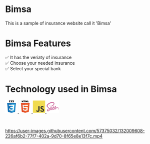 # Bimsa
This is a sample of insurance website call it 'Bimsa'

# Bimsa Features

✅ It has the veriaty of insurance
<br/>
✅ Choose your needed insurance
<br/>
✅ Select your special bank
<br/>
# Technology used in Bimsa 

<p align="left"> <a href="https://www.w3schools.com/css/" target="_blank"> <img src="https://raw.githubusercontent.com/devicons/devicon/master/icons/css3/css3-original-wordmark.svg" alt="css3" width="40" height="40"/> </a> <a href="https://www.w3.org/html/" target="_blank"> <img src="https://raw.githubusercontent.com/devicons/devicon/master/icons/html5/html5-original-wordmark.svg" alt="html5" width="40" height="40"/> </a> <a href="https://developer.mozilla.org/en-US/docs/Web/JavaScript" target="_blank"> <img src="https://raw.githubusercontent.com/devicons/devicon/master/icons/javascript/javascript-original.svg" alt="javascript" width="40" height="40"/> </a> <a href="https://www.w3schools.com/css/" target="_blank"> <img src="https://raw.githubusercontent.com/devicons/devicon/master/icons/sass/sass-original.svg" alt="sass" width="40" height="40"/> </a> </p>
<br/>




https://user-images.githubusercontent.com/57375032/132009608-226af6b2-77f7-402a-9d70-8f65e8e13f7c.mp4


